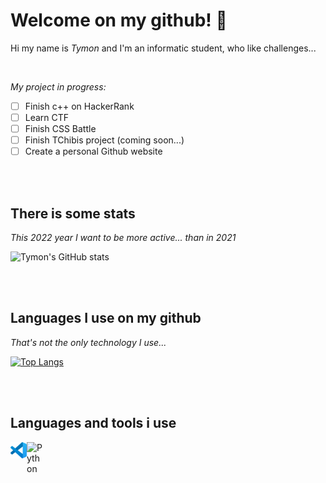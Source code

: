 # Welcome on my github! 👋

Hi my name is *Tymon* and I'm an informatic student, who like challenges...

<br>

*My project in progress:* 

- [ ] Finish c++ on HackerRank
- [ ] Learn CTF 
- [ ] Finish CSS Battle
- [ ] Finish TChibis project (coming soon...)
- [ ] Create a personal Github website

<br><br>
## There is some stats 

*This 2022 year I want to be more active... than in 2021*

![Tymon's GitHub stats](https://github-readme-stats.vercel.app/api?username=jasiukiewicztymon&hide=contribs,prs&theme=onedark)

<br><br>
## Languages I use on my github

*That's not the only technology I use...*

[![Top Langs](https://github-readme-stats.vercel.app/api/top-langs/?username=jasiukiewicztymon&theme=onedark)](https://github.com/jasiukiewicztymon/github-readme-stats)

<br><br>
## Languages and tools i use

<img align="left" alt="Visual Studio Code" width="26px" src="https://raw.githubusercontent.com/github/explore/80688e429a7d4ef2fca1e82350fe8e3517d3494d/topics/visual-studio-code/visual-studio-code.png" style="max-width: 100%;">
<img align="left" alt="Python" width="26px" src="" style="max-width: 100%;">

